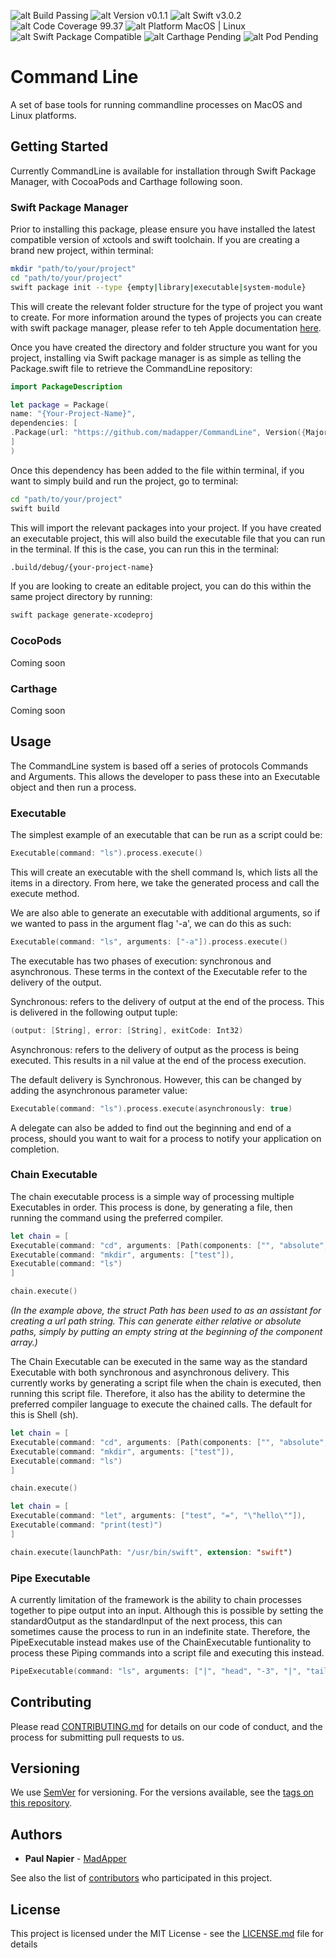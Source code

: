 ![alt Build Passing](https://img.shields.io/badge/Build-Passing-green.svg) ![alt Version v0.1.1](https://img.shields.io/badge/Version-v0.1.0-green.svg)  ![alt Swift v3.0.2](https://img.shields.io/badge/Swift-v3.0.2-green.svg) ![alt Code Coverage 99.37](https://img.shields.io/badge/Code%20Coverage-99.37-green.svg) ![alt Platform MacOS | Linux](https://img.shields.io/badge/Platforms-MacOS%20|%20Linux-green.svg) ![alt Swift Package Compatible](https://img.shields.io/badge/Swift%20Package-Compatible-green.svg) ![alt Carthage Pending](https://img.shields.io/badge/Carthage-Pending-orange.svg) ![alt Pod Pending](https://img.shields.io/badge/Pod-Pending-orange.svg)
# Command Line
A set of base tools for running commandline processes on MacOS and Linux platforms.
## Getting Started
Currently CommandLine is available for installation through Swift Package Manager, with CocoaPods and Carthage following soon.
### Swift Package Manager
Prior to installing this package, please ensure you have installed the latest compatible version of xctools and swift toolchain. If you are creating a brand new project, within terminal:

```sh
mkdir "path/to/your/project"
cd "path/to/your/project"
swift package init --type {empty|library|executable|system-module}
```
This will create the relevant folder structure for the type of project you want to create. For more information around the types of projects you can create with swift package manager, please refer to teh Apple documentation [here](https://github.com/apple/swift-package-manager/tree/master/Documentation).

Once you have created the directory and folder structure you want for you project, installing via Swift package manager is as simple as telling the Package.swift file to retrieve the CommandLine repository:

```swift
import PackageDescription

let package = Package(
name: "{Your-Project-Name}",
dependencies: [
.Package(url: "https://github.com/madapper/CommandLine", Version({Major}, {Minor}, {Patch}))
]
)
```

Once this dependency has been added to the file within terminal, if you want to simply build and run the project, go to terminal:

```sh
cd "path/to/your/project"
swift build
```
This will import the relevant packages into your project. If you have created an executable project, this will also build the executable file that you can run in the terminal. If this is the case, you can run this in the terminal:
```sh
.build/debug/{your-project-name}
```
If you are looking to create an editable project, you can do this within the same project directory by running:
```sh
swift package generate-xcodeproj
```

### CocoPods
Coming soon
### Carthage
Coming soon
## Usage
The CommandLine system is based off a series of protocols Commands and Arguments. This allows the developer to pass these into an Executable object and then run a process.
### Executable
The simplest example of an executable that can be run as a script could be:
```swift
Executable(command: "ls").process.execute()
```
This will create an executable with the shell command ls, which lists all the items in a directory. From here, we take the generated process and call the execute method. 

We are also able to generate an executable with additional arguments, so if we wanted to pass in the argument flag '-a', we can do this as such:
```swift
Executable(command: "ls", arguments: ["-a"]).process.execute()
```
The executable has two phases of execution: synchronous and asynchronous. These terms in the context of the Executable refer to the delivery of the output. 

Synchronous: refers to the delivery of output at the end of the process. This is delivered in the following output tuple:
```swift
(output: [String], error: [String], exitCode: Int32)
```
Asynchronous: refers to the delivery of output as the process is being executed. This results in a nil value at the end of the process execution.

The default delivery is Synchronous. However, this can be changed by adding the asynchronous parameter value:
```swift
Executable(command: "ls").process.execute(asynchronously: true)
```
A delegate can also be added to find out the beginning and end of a process, should you want to wait for a process to notify your application on completion.
### Chain Executable
The chain executable process is a simple way of processing multiple Executables in order. This process is done, by generating a file, then running the command using the preferred compiler. 
```swift
let chain = [
Executable(command: "cd", arguments: [Path(components: ["", "absolute", "path", "to", "folder"])]),
Executable(command: "mkdir", arguments: ["test"]),
Executable(command: "ls")
]

chain.execute()
```
*(In the example above, the struct Path has been used to as an assistant for creating a url path string. This can generate either relative or absolute paths, simply by putting an empty string at the beginning of the component array.)*

The Chain Executable can be executed in the same way as the standard Executable with both synchronous and asynchronous delivery. This currently works by generating a script file when the chain is executed, then running this script file. Therefore, it also has the ability to determine the preferred compiler language to execute the chained calls. The default for this is Shell (sh).

```swift
let chain = [
Executable(command: "cd", arguments: [Path(components: ["", "absolute", "path", "to", "folder"])]),
Executable(command: "mkdir", arguments: ["test"]),
Executable(command: "ls")
]

chain.execute()
```
```swift
let chain = [
Executable(command: "let", arguments: ["test", "=", "\"hello\""]),
Executable(command: "print(test)")
]

chain.execute(launchPath: "/usr/bin/swift", extension: "swift")
```
### Pipe Executable
A currently limitation of the framework is the ability to chain processes together to pipe output into an input. Although this is possible by setting the standardOutput as the standardInput of the next process, this can sometimes cause the process to run in an indefinite state. Therefore, the PipeExecutable instead makes use of the ChainExecutable funtionality to process these Piping commands into a script file and executing this instead.
```swift
PipeExecutable(command: "ls", arguments: ["|", "head", "-3", "|", "tail", "-1"]).execute()
```
## Contributing
Please read [CONTRIBUTING.md](CONTRIBUTING.md) for details on our code of conduct, and the process for submitting pull requests to us.
## Versioning
We use [SemVer](http://semver.org/) for versioning. For the versions available, see the [tags on this repository](https://github.com/your/project/tags). 
## Authors
* **Paul Napier** - [MadApper](https://github.com/madapper)

See also the list of [contributors](https://github.com/madapper/commandline/contributors) who participated in this project.

## License
This project is licensed under the MIT License - see the [LICENSE.md](LICENSE.md) file for details
